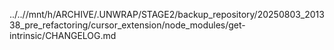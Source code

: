 ../..//mnt/h/ARCHIVE/.UNWRAP/STAGE2/backup_repository/20250803_201338_pre_refactoring/cursor_extension/node_modules/get-intrinsic/CHANGELOG.md